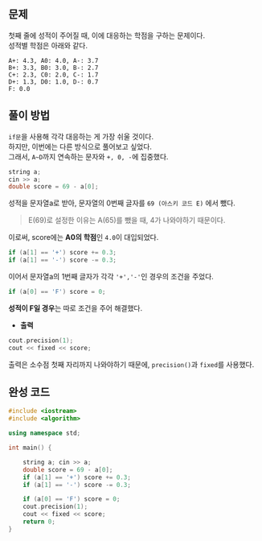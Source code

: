 ## 문제
첫째 줄에 성적이 주어질 때, 이에 대응하는 학점을 구하는 문제이다.<br>
성적별 학점은 아래와 같다.
```
A+: 4.3, A0: 4.0, A-: 3.7
B+: 3.3, B0: 3.0, B-: 2.7
C+: 2.3, C0: 2.0, C-: 1.7
D+: 1.3, D0: 1.0, D-: 0.7
F: 0.0
```
## 풀이 방법
`if문`을 사용해 각각 대응하는 게 가장 쉬울 것이다.<br>
하지만, 이번에는 다른 방식으로 풀어보고 싶었다.<br>
그래서, `A~D`까지 연속하는 문자와 `+, 0, -`에 집중했다.
```cpp
string a;
cin >> a;
double score = 69 - a[0];
```
성적을 문자열a로 받아, 문자열의 0번째 글자를 `69 (아스키 코드 E)` 에서 뺐다.
>E(69)로 설정한 이유는 A(65)를 뺐을 때, 4가 나와야하기 때문이다.

이로써, score에는 **A0의 학점**인 `4.0`이 대입되었다.
```cpp
if (a[1] == '+') score += 0.3;
if (a[1] == '-') score -= 0.3;
```
이어서 문자열a의 1번째 글자가 각각 `'+','-'`인 경우의 조건을 주었다.
```cpp
if (a[0] == 'F') score = 0;
```
**성적이 F일 경우**는 따로 조건을 주어 해결했다.
- **출력**
```cpp
cout.precision(1);
cout << fixed << score;
```
출력은 소수점 첫째 자리까지 나와야하기 때문에, `precision()`과 `fixed`를 사용했다.
## 완성 코드
```cpp
#include <iostream>
#include <algorithm>

using namespace std;

int main() {

	string a; cin >> a;
	double score = 69 - a[0];
	if (a[1] == '+') score += 0.3;
	if (a[1] == '-') score -= 0.3;

	if (a[0] == 'F') score = 0;
	cout.precision(1);
	cout << fixed << score;
	return 0;
}
```

